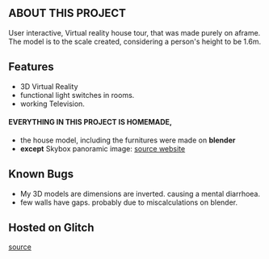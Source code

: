 ## ABOUT THIS PROJECT
User interactive, Virtual reality house tour, that was made purely on aframe.
The model is to the scale created, considering a person's height to be 1.6m.

## Features
* 3D Virtual Reality
* functional light switches in rooms.
* working Television.

#### EVERYTHING IN THIS PROJECT IS HOMEMADE, 
* the house model, including the furnitures were made on **blender**
* __except__ Skybox panoramic image: [source website](texturify.com)

## Known Bugs
* My 3D models are dimensions are inverted. causing a mental diarrhoea.
* few walls have gaps. probably due to miscalculations on blender. 

## Hosted on Glitch 
[source](https://nwordproductions.glitch.me/)
